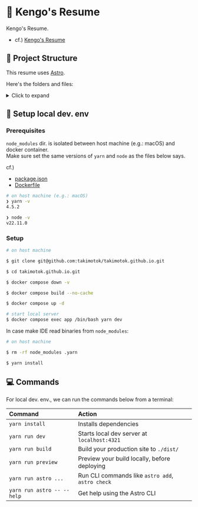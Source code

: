 # 📓 Kengo's Resume

Kengo's Resume.

- cf.) [Kengo's Resume](https://takimotok.github.io/takimotok.github.io)

## 🚀 Project Structure

This resume uses [Astro](https://astro.build/).

Here's the folders and files:

<details>
<summary>Click to expand</summary>

```txt
./
├── .astro
│   ├── collections/
│   ├── content-assets.mjs
│   ├── content-modules.mjs
│   ├── data-store.json
│   ├── settings.json
│   └── types.d.ts
├── .github
│   └── workflows/
├── .vscode
│   ├── extensions.json
│   └── launch.json
├── docker
│   └── Dockerfile
├── public
│   └── favicon.svg
├── src
│   ├── assets/
│   ├── components/
│   ├── layouts/
│   └── pages/
├── .dockerignore
├── .env
├── .env.example
├── .env.local
├── .gitignore
├── .mise.toml
├── .nojekyll
├── .prettierignore
├── .prettierrc.json
├── .yarnrc.yml
├── LICENSE
├── README.md
├── astro.config.mjs
├── biome.jsonc
├── compose.yml
├── package.json
├── tsconfig.json
└── yarn.lock
```

</details>

## 🔧 Setup local dev. env

### Prerequisites

`node_modules` dir. is isolated between host machine (e.g.: macOS) and docker container.  
Make sure set the same versions of `yarn` and `node` as the files below says.

cf.)

- [package.json](./package.json)
- [Dockerfile](./docker/Dockerfile)

```sh
# on host machine (e.g.: macOS)
❯ yarn -v
4.5.2

❯ node -v
v22.11.0
```

### Setup

```sh
# on host machine

$ git clone git@github.com:takimotok/takimotok.github.io.git

$ cd takimotok.github.io.git

$ docker compose down -v

$ docker compose build --no-cache

$ docker compose up -d

# start local server
$ docker compose exec app /bin/bash yarn dev
```

In case make IDE read binaries from `node_modules`:

```sh
# on host machine

$ rm -rf node_modules .yarn

$ yarn install
```

## 💻 Commands

For local dev. env., we can run the commands below from a terminal:

| Command                    | Action                                           |
| :------------------------- | :----------------------------------------------- |
| `yarn install`             | Installs dependencies                            |
| `yarn run dev`             | Starts local dev server at `localhost:4321`      |
| `yarn run build`           | Build your production site to `./dist/`          |
| `yarn run preview`         | Preview your build locally, before deploying     |
| `yarn run astro ...`       | Run CLI commands like `astro add`, `astro check` |
| `yarn run astro -- --help` | Get help using the Astro CLI                     |
